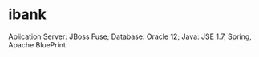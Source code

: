 # ibank
Aplication Server: JBoss Fuse;
Database: Oracle 12;
Java: JSE 1.7, Spring, Apache BluePrint.
